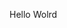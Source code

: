 Hello Wolrd

























































































































































































































































































































































































































































































































































































































































































































